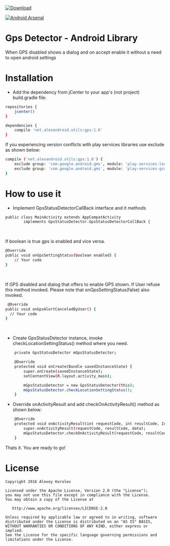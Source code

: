 [ ![Download](https://api.bintray.com/packages/pulimet/utils/gps/images/download.svg) ](https://bintray.com/pulimet/utils/gps/_latestVersion)

[![Android Arsenal](https://img.shields.io/badge/Android%20Arsenal-GpsDetector-brightgreen.svg?style=flat)](http://android-arsenal.com/details/1/4916)

# Gps Detector - Android Library

When GPS disabled shows a dialog and on accept enable it without a need to open android settings

# Installation

- Add the dependency from jCenter to your app's (not project) build.gradle file:

```sh
repositories {
    jcenter()
}

dependencies {
    compile 'net.alexandroid.utils:gps:1.6'
}
```

If you experiencing version conflicts with play services libraries use exclude as shown below:
```sh
compile ('net.alexandroid.utils:gps:1.6') {
    exclude group: 'com.google.android.gms', module: 'play-services-location'
    exclude group: 'com.google.android.gms', module: 'play-services-gcm'
}
```    

# How to use it

- Implement GpsStatusDetectorCallBack interface and it methods
```sh
public class MainActivity extends AppCompatActivity 
        implements GpsStatusDetector.GpsStatusDetectorCallBack { 
```
<br>

If boolean is true gps is enabled and vice versa.
```sh
@Override
public void onGpsSettingStatus(boolean enabled) {
    // Your code
}
```
<br>

If GPS disabled and dialog that offers to enable GPS shown. If User refuse this method invoked. 
Please note that onGpsSettingStatus(false) also invoked.
```sh    
 @Override
public void onGpsAlertCanceledByUser() {
  // Your code
}  
```
<br>



- Create GpsStatusDetector instance, invoke checkLocationSettingStatus() method where you need.
```sh
    private GpsStatusDetector mGpsStatusDetector;

    @Override
    protected void onCreate(Bundle savedInstanceState) {
        super.onCreate(savedInstanceState);
        setContentView(R.layout.activity_main);

        mGpsStatusDetector = new GpsStatusDetector(this);
        mGpsStatusDetector.checkLocationSettingStatus();
    }
```

- Override onActivityResult and add checkOnActivityResult() method as shown below:
```sh
    @Override
    protected void onActivityResult(int requestCode, int resultCode, Intent data) {
        super.onActivityResult(requestCode, resultCode, data);
        mGpsStatusDetector.checkOnActivityResult(requestCode, resultCode);
    }  
```

 Thats it. You are ready to go!


# License

```
Copyright 2016 Alexey Korolev

Licensed under the Apache License, Version 2.0 (the "License");
you may not use this file except in compliance with the License.
You may obtain a copy of the License at

   http://www.apache.org/licenses/LICENSE-2.0

Unless required by applicable law or agreed to in writing, software
distributed under the License is distributed on an "AS IS" BASIS,
WITHOUT WARRANTIES OR CONDITIONS OF ANY KIND, either express or implied.
See the License for the specific language governing permissions and
limitations under the License.
```
